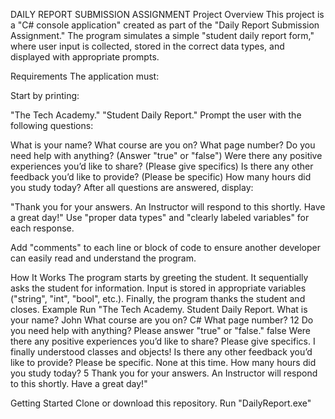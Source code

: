 DAILY REPORT SUBMISSION ASSIGNMENT
Project Overview
This project is a "C# console application" created as part of the "Daily Report Submission Assignment."
The program simulates a simple "student daily report form," where user input is collected, stored in the correct data types, and displayed with appropriate prompts.

Requirements
The application must:

Start by printing:

"The Tech Academy."
"Student Daily Report."
Prompt the user with the following questions:

What is your name?
What course are you on?
What page number?
Do you need help with anything? (Answer "true" or "false")
Were there any positive experiences you’d like to share? (Please give specifics)
Is there any other feedback you’d like to provide? (Please be specific)
How many hours did you study today?
After all questions are answered, display:

"Thank you for your answers. An Instructor will respond to this shortly. Have a great day!"
Use "proper data types" and "clearly labeled variables" for each response.

Add "comments" to each line or block of code to ensure another developer can easily read and understand the program.

How It Works
The program starts by greeting the student.
It sequentially asks the student for information.
Input is stored in appropriate variables ("string", "int", "bool", etc.).
Finally, the program thanks the student and closes.
Example Run
"The Tech Academy.
Student Daily Report.
What is your name?
John
What course are you on?
C#
What page number?
12
Do you need help with anything? Please answer "true" or "false."
false
Were there any positive experiences you’d like to share? Please give specifics.
I finally understood classes and objects!
Is there any other feedback you’d like to provide? Please be specific.
None at this time.
How many hours did you study today?
5
Thank you for your answers. An Instructor will respond to this shortly. Have a great day!"

Getting Started
Clone or download this repository.
Run "DailyReport.exe"
